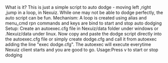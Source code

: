 What is it?
This is just a simple script to auto dodge - moving left ,right ,jump in a loop, in Nexuiz. 
While one may not be able to dodge perfectly, the auto script can be fun.
 Mechanism: A loop is created using alias and menu_cmd rpn commands and keys are bind to start and stop auto dodging 
Setup: Create an autoexec.cfg file in Nexuiz/data folder under windows or .Nexuiz/data under linux. 
Now copy and paste the dodge script directly into the autoexec.cfg file or simply create dodge.cfg and 
call it from autoexec adding the line "exec dodge.cfg". 
The autoexec will execute everytime Nexuiz client starts and you are good to go. 
Usage:Press v to start or stop dodging
